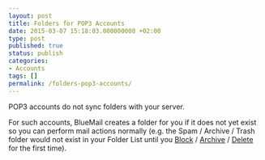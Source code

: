 ```yaml
---
layout: post
title: Folders for POP3 Accounts
date: 2015-03-07 15:18:03.000000000 +02:00
type: post
published: true
status: publish
categories:
- Accounts
tags: []
permalink: /folders-pop3-accounts/
---
```


POP3 accounts do not sync folders with your server.

For such accounts, BlueMail creates a folder for you if it does not yet exist so you can perform mail actions normally (e.g. the Spam / Archive / Trash folder would not exist in your Folder List until you [Block](/spam-management-support/) / [Archive](/archive-emails-type-mail/) / [Delete](/delete-an-email-type-mail/) for the first time).